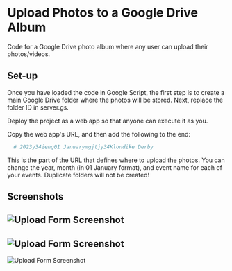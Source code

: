 
# Upload Photos to a Google Drive Album

Code for a Google Drive photo album where any user can upload their photos/videos.






## Set-up

Once you have loaded the code in Google Script, the first step is to create a main Google Drive folder where the photos will be stored. Next, replace the folder ID in server.gs.

Deploy the project as a web app so that anyone can execute it as you.

Copy the web app's URL, and then add the following to the end:

```bash
  # 2023y34ieng01 Januarymgjtjy34Klondike Derby
```

This is the part of the URL that defines where to upload the photos. You can change the year, month (in 01 January format), and event name for each of your events. Duplicate folders will not be created!


## Screenshots

![Upload Form Screenshot](https://beeimg.com/images/u61522919002.png)
--
![Upload Form Screenshot](https://beeimg.com/images/w04914176322.png)
--
![Upload Form Screenshot](https://beeimg.com/images/z94395971672.png)
